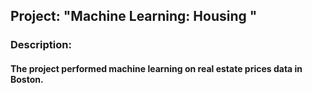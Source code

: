 ## Project: "Machine Learning: Housing "

### Description:
#### The project performed machine learning on real estate prices data in Boston. 

